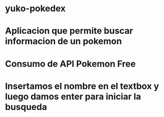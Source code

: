 # yuko-pokedex
# Aplicacion que permite buscar informacion de un pokemon
# Consumo de API Pokemon Free
# Insertamos el nombre en el textbox y luego damos enter para iniciar la busqueda
